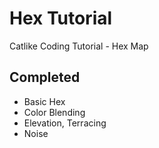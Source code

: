 # Hex Tutorial

Catlike Coding Tutorial - Hex Map

## Completed
 - Basic Hex
 - Color Blending
 - Elevation, Terracing
 - Noise
